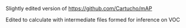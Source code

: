 Slightly edited version of https://github.com/Cartucho/mAP

Edited to calculate with intermediate files formed for inference on VOC
